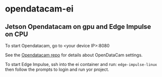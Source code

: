# opendatacam-ei
## Jetson Opendatacam on gpu and Edge Impulse on CPU

To start Opendatacam, go to \<your device IP\>:8080

See the [Opendatacam repo](https://github.com/balenalabs-incubator/opendatacam) for details about OpenDataCam settings.

To start Edge Impulse, ssh into the ei container and run: `edge-impulse-linux` then follow the prompts to login and run yor project.
